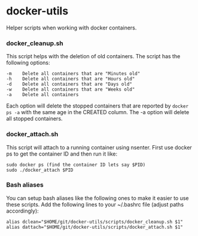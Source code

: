 docker-utils
============

Helper scripts when working with docker containers. 

### docker_cleanup.sh

This script helps with the deletion of old containers. The script has the following options:

    -m    Delete all containers that are "Minutes old"
    -h    Delete all containers that are "Hours old"
    -d    Delete all containers that are "Days old"
    -w    Delete all containers that are "Weeks old"
    -a    Delete all containers

Each option will delete the stopped containers that are reported by `docker ps -a` with the same age in the CREATED column. The -a option will delete all stopped containers.

### docker_attach.sh

This script will attach to a running container using nsenter. First use docker ps to get the container ID and then run it like:

    sudo docker ps (find the container ID lets say $PID) 
    sudo ./docker_attach $PID


### Bash aliases
You can setup bash aliases like the following ones to make it easier to use these scripts. Add the following lines to your ~/.bashrc file (adjust paths accordingly):

    alias dclean="$HOME/git/docker-utils/scripts/docker_cleanup.sh $1"
    alias dattach="$HOME/git/docker-utils/scripts/docker_attach.sh $1"
